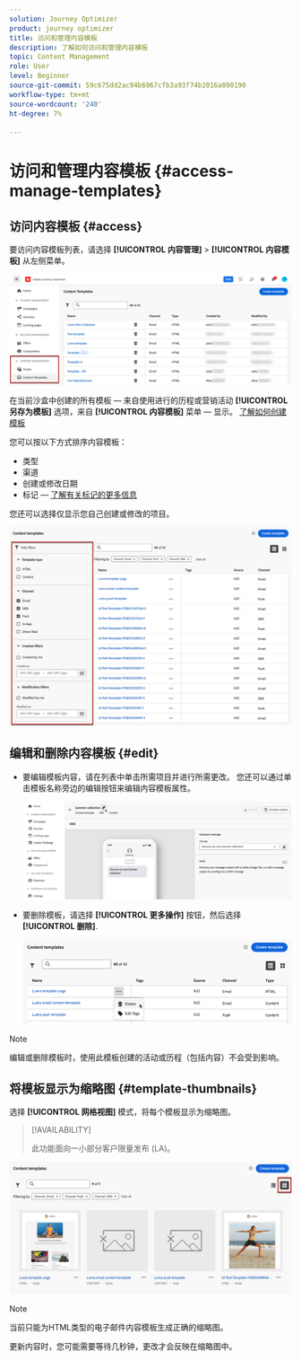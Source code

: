 ```yaml
---
solution: Journey Optimizer
product: journey optimizer
title: 访问和管理内容模板
description: 了解如何访问和管理内容模板
topic: Content Management
role: User
level: Beginner
source-git-commit: 59c675dd2ac94b6967cfb3a93f74b2016a090190
workflow-type: tm+mt
source-wordcount: '240'
ht-degree: 7%

---
```



# 访问和管理内容模板 {#access-manage-templates}

## 访问内容模板 {#access}

要访问内容模板列表，请选择 **[!UICONTROL 内容管理]** > **[!UICONTROL 内容模板]** 从左侧菜单。

![](assets/content-template-list.png)

在当前沙盒中创建的所有模板 — 来自使用进行的历程或营销活动 **[!UICONTROL 另存为模板]** 选项，来自 **[!UICONTROL 内容模板]** 菜单 — 显示。 [了解如何创建模板](#create-content-templates)

您可以按以下方式排序内容模板：
* 类型
* 渠道
* 创建或修改日期
* 标记 —  [了解有关标记的更多信息](../start/search-filter-categorize.md#tags)

您还可以选择仅显示您自己创建或修改的项目。

![](assets/content-template-list-filters.png)

## 编辑和删除内容模板 {#edit}

* 要编辑模板内容，请在列表中单击所需项目并进行所需更改。 您还可以通过单击模板名称旁边的编辑按钮来编辑内容模板属性。

  ![](assets/content-template-edit.png)

* 要删除模板，请选择 **[!UICONTROL 更多操作]** 按钮，然后选择 **[!UICONTROL 删除]**.

  ![](assets/content-template-list-delete.png)

>[!NOTE]
>
>编辑或删除模板时，使用此模板创建的活动或历程（包括内容）不会受到影响。

## 将模板显示为缩略图 {#template-thumbnails}

选择 **[!UICONTROL 网格视图]** 模式，将每个模板显示为缩略图。

>[!AVAILABILITY]
>
>此功能面向一小部分客户限量发布 (LA)。

![](assets/content-template-grid-view.png)

>[!NOTE]
>
>当前只能为HTML类型的电子邮件内容模板生成正确的缩略图。

更新内容时，您可能需要等待几秒钟，更改才会反映在缩略图中。

